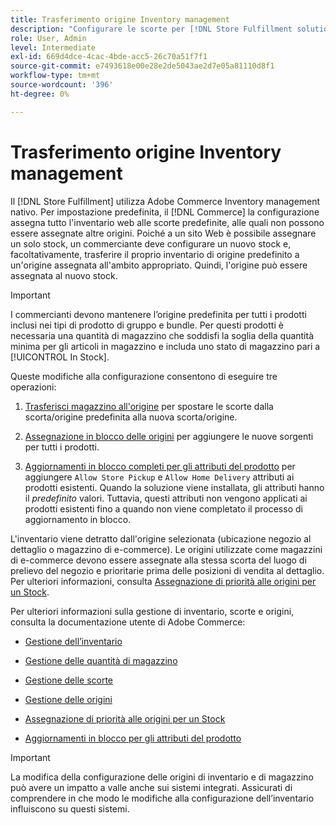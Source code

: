 ```yaml
---
title: Trasferimento origine Inventory management
description: "Configurare le scorte per [!DNL Store Fulfillment solution] con Adobe Commerce Inventory management. Impostare un nuovo magazzino e trasferirlo al di fuori del magazzino predefinito in modo da poterlo assegnare alle origini configurate per abilitare le funzionalità di prelievo del magazzino richieste dalla soluzione di evasione del magazzino."
role: User, Admin
level: Intermediate
exl-id: 669d4dce-4cac-4bde-acc5-26c70a51f7f1
source-git-commit: e7493618e00e28e2de5043ae2d7e05a81110d8f1
workflow-type: tm+mt
source-wordcount: '396'
ht-degree: 0%

---
```



# Trasferimento origine Inventory management

Il [!DNL Store Fulfillment] utilizza Adobe Commerce Inventory management nativo. Per impostazione predefinita, il [!DNL Commerce] la configurazione assegna tutto l&#39;inventario web alle scorte predefinite, alle quali non possono essere assegnate altre origini. Poiché a un sito Web è possibile assegnare un solo stock, un commerciante deve configurare un nuovo stock e, facoltativamente, trasferire il proprio inventario di origine predefinito a un&#39;origine assegnata all&#39;ambito appropriato. Quindi, l&#39;origine può essere assegnata al nuovo stock.

>[!IMPORTANT]
>
>I commercianti devono mantenere l’origine predefinita per tutti i prodotti inclusi nei tipi di prodotto di gruppo e bundle. Per questi prodotti è necessaria una quantità di magazzino che soddisfi la soglia della quantità minima per gli articoli in magazzino e includa uno stato di magazzino pari a [!UICONTROL In Stock].

Queste modifiche alla configurazione consentono di eseguire tre operazioni:

1. [Trasferisci magazzino all&#39;origine](https://docs.magento.com/user-guide/catalog/inventory-bulk-transfer-inventory.html) per spostare le scorte dalla scorta/origine predefinita alla nuova scorta/origine.

1. [Assegnazione in blocco delle origini](https://docs.magento.com/user-guide/catalog/inventory-bulk-assign-sources.html) per aggiungere le nuove sorgenti per tutti i prodotti.

1. [Aggiornamenti in blocco completi per gli attributi del prodotto](https://docs.magento.com/user-guide/stores/bulk-product-attribute-update.html) per aggiungere `Allow Store Pickup` e `Allow Home Delivery` attributi ai prodotti esistenti. Quando la soluzione viene installata, gli attributi hanno il *predefinito* valori. Tuttavia, questi attributi non vengono applicati ai prodotti esistenti fino a quando non viene completato il processo di aggiornamento in blocco.

L&#39;inventario viene detratto dall&#39;origine selezionata (ubicazione negozio al dettaglio o magazzino di e-commerce). Le origini utilizzate come magazzini di e-commerce devono essere assegnate alla stessa scorta del luogo di prelievo del negozio e prioritarie prima delle posizioni di vendita al dettaglio. Per ulteriori informazioni, consulta [Assegnazione di priorità alle origini per un Stock](https://docs.magento.com/user-guide/catalog/inventory-stock-priority.html).

Per ulteriori informazioni sulla gestione di inventario, scorte e origini, consulta la documentazione utente di Adobe Commerce:

- [Gestione dell’inventario](https://docs.magento.com/user-guide/catalog/inventory-management.html)

- [Gestione delle quantità di magazzino](https://docs.magento.com/user-guide/catalog/inventory-manage-inventory-quantities.html)

- [Gestione delle scorte](https://docs.magento.com/user-guide/catalog/inventory-stock.html)

- [Gestione delle origini](https://docs.magento.com/user-guide/catalog/inventory-sources.html)

- [Assegnazione di priorità alle origini per un Stock](https://docs.magento.com/user-guide/catalog/inventory-stock-priority.html)

- [Aggiornamenti in blocco per gli attributi del prodotto](https://docs.magento.com/user-guide/stores/bulk-product-attribute-update.html)


>[!IMPORTANT]
>
>La modifica della configurazione delle origini di inventario e di magazzino può avere un impatto a valle anche sui sistemi integrati. Assicurati di comprendere in che modo le modifiche alla configurazione dell’inventario influiscono su questi sistemi.
